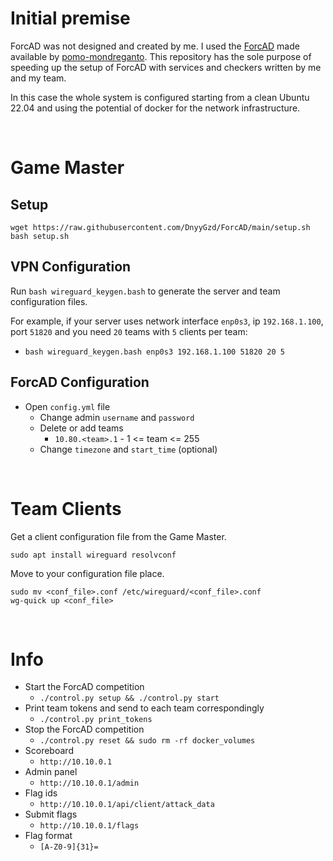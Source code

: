 # Initial premise
ForcAD was not designed and created by me. I used the [ForcAD](https://github.com/pomo-mondreganto/ForcAD) made available by [pomo-mondreganto](https://github.com/pomo-mondreganto).
This repository has the sole purpose of speeding up the setup of ForcAD with services and checkers written by me and my team.

In this case the whole system is configured starting from a clean Ubuntu 22.04 and using the potential of docker for the network infrastructure.

<br/>

# Game Master

## Setup
```shell
wget https://raw.githubusercontent.com/DnyyGzd/ForcAD/main/setup.sh
bash setup.sh
```

## VPN Configuration
Run `bash wireguard_keygen.bash` to generate the server and team configuration files.

For example, if your server uses network interface `enp0s3`, ip `192.168.1.100`, port `51820` and you need `20` teams with `5` clients per team:
* `bash wireguard_keygen.bash enp0s3 192.168.1.100 51820 20 5`

## ForcAD Configuration
* Open `config.yml` file
  * Change admin `username` and `password`
  * Delete or add teams
    * `10.80.<team>.1`  -  1 <= team <= 255
  * Change `timezone` and `start_time` (optional)

<br/>

# Team Clients
Get a client configuration file from the Game Master.
```shell
sudo apt install wireguard resolvconf
```
Move to your configuration file place.
```shell
sudo mv <conf_file>.conf /etc/wireguard/<conf_file>.conf
wg-quick up <conf_file>
```

<br/>

# Info
* Start the ForcAD competition
  * `./control.py setup && ./control.py start`
* Print team tokens and send to each team correspondingly
  * `./control.py print_tokens`
* Stop the ForcAD competition
  * `./control.py reset && sudo rm -rf docker_volumes`
* Scoreboard
  * `http://10.10.0.1`
* Admin panel
  * `http://10.10.0.1/admin`
* Flag ids
  * `http://10.10.0.1/api/client/attack_data`
* Submit flags
  * `http://10.10.0.1/flags`
* Flag format
  * `[A-Z0-9]{31}=`
